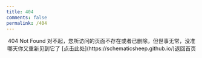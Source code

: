 ```yaml
---
title: 404
comments: false
permalink: /404
---
```


<center>404 Not Found
对不起，您所访问的页面不存在或者已删除，但世事无常，没准哪天你又重新见到它了
[点击此处](https://schematicsheep.github.io/)返回首页
</center>

